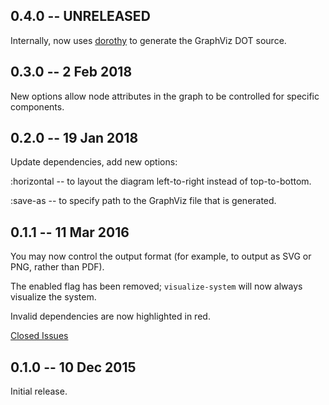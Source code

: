## 0.4.0 -- UNRELEASED

Internally, now uses [dorothy](https://github.com/daveray/dorothy) to generate
the GraphViz DOT source.


## 0.3.0 -- 2 Feb 2018

New options allow node attributes in the graph to be controlled
for specific components.

## 0.2.0 -- 19 Jan 2018

Update dependencies, add new options:

:horizontal -- to layout the diagram left-to-right instead of top-to-bottom.

:save-as -- to specify path to the GraphViz file that is generated.

## 0.1.1 -- 11 Mar 2016

You may now control the output format (for example, to output as SVG or PNG, rather than PDF).

The enabled flag has been removed; `visualize-system` will now always visualize the system.

Invalid dependencies are now highlighted in red.

[Closed Issues](https://github.com/walmartlabs/system-viz/issues?q=milestone%3A0.1.1+is%3Aclosed)

## 0.1.0 -- 10 Dec 2015

Initial release.

